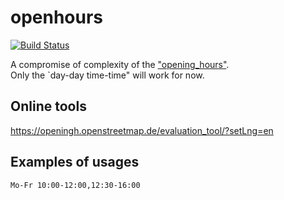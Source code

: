 # openhours

[![Build Status](https://travis-ci.org/chneau/openhours.svg?branch=master)](https://travis-ci.org/chneau/openhours)

A compromise of complexity of the ["opening_hours"](https://wiki.openstreetmap.org/wiki/Key:opening_hours).  
Only the `day-day time-time" will work for now.  

## Online tools

<https://openingh.openstreetmap.de/evaluation_tool/?setLng=en>

## Examples of usages

`Mo-Fr 10:00-12:00,12:30-16:00`
